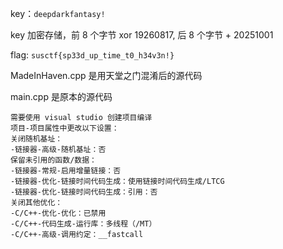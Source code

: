key：`deepdarkfantasy!`

key 加密存储，前 8 个字节 xor 19260817, 后 8 个字节 + 20251001

flag: `susctf{sp33d_up_time_t0_h34v3n!}`

MadeInHaven.cpp 是用天堂之门混淆后的源代码

main.cpp 是原本的源代码

```
需要使用 visual studio 创建项目编译 
项目-项目属性中更改以下设置：
关闭随机基址：
-链接器-高级-随机基址：否
保留未引用的函数/数据：
-链接器-常规-启用增量链接：否
-链接器-优化-链接时间代码生成：使用链接时间代码生成/LTCG
-链接器-优化-链接时间代码生成：引用：否
关闭其他优化：
-C/C++-优化-优化：已禁用
-C/C++-代码生成-运行库：多线程（/MT）
-C/C++-高级-调用约定：__fastcall
```
